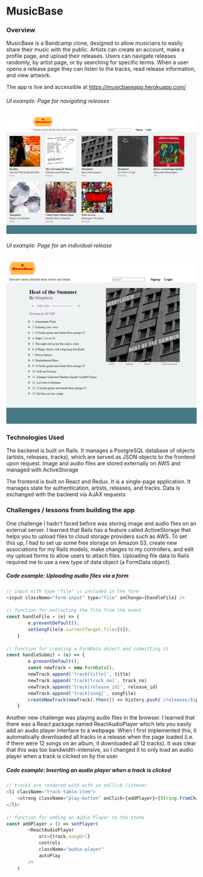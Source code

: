 # MusicBase

### Overview
MusicBase is a Bandcamp clone, designed to allow musicians to easily share their music with the public. Artists can create an account, make a profile page, and upload their releases. Users can navigate releases randomly, by artist page, or by searching for specific terms. When a user opens a release page they can listen to the tracks, read release information, and view artwork.

The app is live and accessible at https://musicbaseapp.herokuapp.com/

###### UI example: Page for navigating releases
![](/images/musicbase-1.png)

###### UI example: Page for an individual release
![](/images/musicbase-2.png)

### Technologies Used
The backend is built on Rails. It manages a PostgreSQL database of objects (artists, releases, tracks), which are served as JSON objects to the frontend upon request. Image and audio files are stored externally on AWS and managed with ActiveStorage

The frontend is built on React and Redux. It is a single-page application. It manages state for authentication, artists, releases, and tracks. Data is exchanged with the backend via AJAX requests

### Challenges / lessons from building the app
One challenge I hadn't faced before was storing image and audio files on an external server. I learned that Rails has a feature called ActiveStorage that helps you to upload files to cloud storage providers such as AWS. To set this up, I had to set up some free storage on Amazon S3, create new associations for my Rails models, make changes to my controllers, and edit my upload forms to allow users to attach files. Uploading file data to Rails required me to use a new type of data object (a FormData object).

##### Code example: Uploading audio files via a form
```javascript
// input with type "file" is included in the form
<input className="form-input" type="file" onChange={handleFile} />

// function for extracting the file from the event
const handleFile = (e) => {
        e.preventDefault();
        setSongFile(e.currentTarget.files[0]);
    }

// function for creating a FormData object and submitting it
const handleSubmit = (e) => {
        e.preventDefault();
        const newTrack = new FormData();
        newTrack.append('track[title]', title)
        newTrack.append('track[track_no]', track_no)
        newTrack.append('track[release_id]', release_id)
        newTrack.append('track[song]', songFile)
        createNewTrack(newTrack).then(() => history.push(`/releases/${paramsReleaseId}`));
    } 
```

Another new challenge was playing audio files in the browser. I learned that there was a React package named ReactAudioPlayer which lets you easily add an audio player interface to a webpage. When I first implemented this, it automatically downloaded all tracks in a release when the page loaded (i.e. if there were 12 songs on an album, it downloaded all 12 tracks). It was clear that this was too bandwidth-intensive, so I changed it to only load an audio player when a track is clicked on by the user.

##### Code example: Inserting an audio player when a track is clicked
```javascript
// tracks are rendered with with an onClick listener
<li className="track-table-item">
    <strong className="play-button" onClick={addPlayer}>{String.fromCharCode(9654)}</strong>   {track.track_no}.   {track.title}
</li>

// function for adding an Audio Player to the state
const addPlayer = () => setPlayer(
        <ReactAudioPlayer
            src={track.songUrl}
            controls
            className="audio-player"
            autoPlay
        />
    )
```
